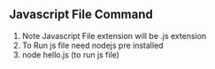 ## Javascript File Command

1. Note Javascript File extension will be .js extension
2. To Run js file need nodejs pre installed
3. node hello.js (to run js file)
